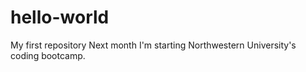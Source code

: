 # hello-world
My first repository
Next month I'm starting Northwestern University's coding bootcamp. 
